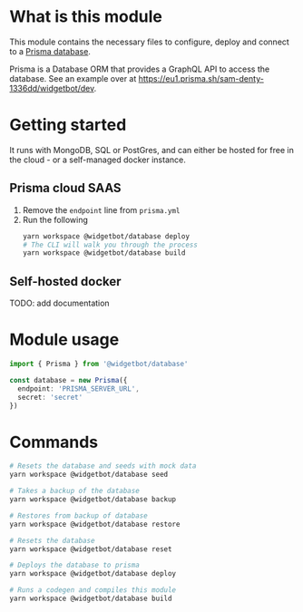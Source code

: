 # What is this module

This module contains the necessary files to configure, deploy and connect to a [Prisma database](https://www.prisma.io).

Prisma is a Database ORM that provides a GraphQL API to access the database. See an example over at https://eu1.prisma.sh/sam-denty-1336dd/widgetbot/dev.

# Getting started

It runs with MongoDB, SQL or PostGres, and can either be hosted for free in the cloud - or a self-managed docker instance.

## Prisma cloud SAAS

1.  Remove the `endpoint` line from `prisma.yml`
2.  Run the following
    ```bash
    yarn workspace @widgetbot/database deploy
    # The CLI will walk you through the process
    yarn workspace @widgetbot/database build
    ```

## Self-hosted docker

TODO: add documentation

# Module usage

```typescript
import { Prisma } from '@widgetbot/database'

const database = new Prisma({
  endpoint: 'PRISMA_SERVER_URL',
  secret: 'secret'
})
```

# Commands

```bash
# Resets the database and seeds with mock data
yarn workspace @widgetbot/database seed

# Takes a backup of the database
yarn workspace @widgetbot/database backup

# Restores from backup of database
yarn workspace @widgetbot/database restore

# Resets the database
yarn workspace @widgetbot/database reset

# Deploys the database to prisma
yarn workspace @widgetbot/database deploy

# Runs a codegen and compiles this module
yarn workspace @widgetbot/database build
```
